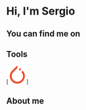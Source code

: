 # Hi, I'm Sergio

## You can find me on

## Tools
[![pytorch](./icons/pytorch-color.svg)]


## About me

